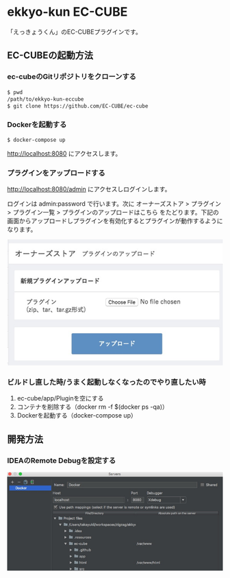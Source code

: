 # ekkyo-kun EC-CUBE

「えっきょうくん」のEC-CUBEプラグインです。

## EC-CUBEの起動方法

### ec-cubeのGitリポジトリをクローンする

```
$ pwd
/path/to/ekkyo-kun-eccube
$ git clone https://github.com/EC-CUBE/ec-cube
```

### Dockerを起動する

```
$ docker-compose up
```

[http://localhost:8080](http://localhost:8080) にアクセスします。

### プラグインをアップロードする

[http://localhost:8080/admin](http://localhost:8080/admin) にアクセスしログインします。

ログインは admin:password で行います。次に オーナーズストア > プラグイン > プラグイン一覧 > プラグインのアップロードはこちら をたどります。下記の画面からアップロードしプラグインを有効化するとプラグインが動作するようになります。

![](./.resources/upload-plugin.jpg)

### ビルドし直した時/うまく起動しなくなったのでやり直したい時

1. ec-cube/app/Pluginを空にする
2. コンテナを削除する（docker rm -f $(docker ps -qa)）
3. Dockerを起動する（docker-compose up）

## 開発方法

### IDEAのRemote Debugを設定する

![](./.resources/xdebug.jpg)
